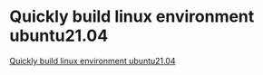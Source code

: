 # Quickly build linux environment ubuntu21.04
[Quickly build linux environment ubuntu21.04](https://aiwithcloud.com/2022/09/19/quickly_build_linux_environment_ubuntu21-04/)